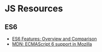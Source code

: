 # JS Resources


## ES6

- [ES6 Features: Overview and Comparison](http://es6-features.org/)
- [MDN: ECMAScript 6 support in Mozilla](https://developer.mozilla.org/en/docs/Web/JavaScript/New_in_JavaScript/ECMAScript_6_support_in_Mozilla)

